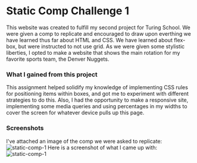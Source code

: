 # Static Comp Challenge 1
This website was created to fulfill my second project for Turing School. We were given a comp to replicate and encouraged to draw upon everthing we have learned thus far about HTML and CSS. We have learned about flex-box, but were instructed to not use grid. As we were given some stylistic liberties, I opted to make a website that shows the main rotation for my favorite sports team, the Denver Nuggets.

### What I gained from this project
This assignment helped solidify my knowledge of implementing CSS rules for positioning items within boxes, and got me to experiment with different strategies to do this. Also, I had the opportunity to make a responsive site, implementing some media queries and using percentages in my widths to cover the screen for whatever device pulls up this page. 

### Screenshots
I've attached an image of the comp we were asked to replicate:
![static-comp-1](images/static-comp)
Here is a screenshot of what I came up with:
![static-comp-1](images/nuggets-site)
